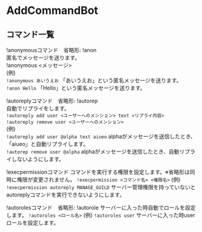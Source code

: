 # AddCommandBot
## コマンド一覧
!anonymousコマンド　省略形: !anon  
匿名でメッセージを送ります。  
!anonymous <メッセージ>  
(例)  
`!anonymous あいうえお` 「あいうえお」という匿名メッセージを送ります。  
`!anon Hello` 「Hello」という匿名メッセージを送ります。  

!autoreplyコマンド　省略形: !autorep  
自動でリプライをします。  
`!autoreply add user <ユーザーへのメンション> text <リプライ内容>`  
`!autoreply remove user <ユーザーへのメンション>`  
(例)  
`!autoreply add user @alpha text aiueo` alphaがメッセージを送信したとき、「aiueo」と自動リプライします。  
`!autorep remove user @alpha` alphaがメッセージを送信したとき、自動リプライしないようにします。

!execpermissionコマンド
コマンドを実行する権限を設定します。※省略形は同時に権限が変更されません。
`!execpermission <コマンド名> <権限名>`
(例)
`!execpermission autoreply MANAGE_GUILD` サーバー管理権限を持っていないとautoreplyコマンドを実行できないようにします。

!autorolesコマンド　省略形: !autorole
サーバーに入った時自動でロールを設定します。
`!autoroles <ロール名>`
(例)
`!autoroles user` サーバーに入った時userロールを設定します。